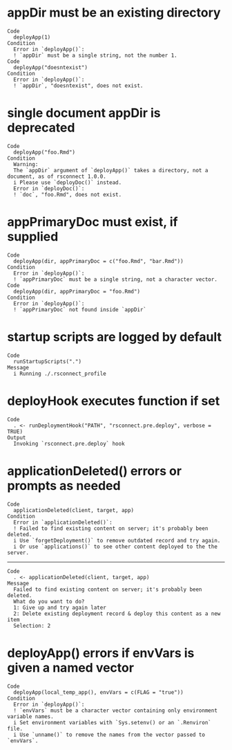 # appDir must be an existing directory

    Code
      deployApp(1)
    Condition
      Error in `deployApp()`:
      ! `appDir` must be a single string, not the number 1.
    Code
      deployApp("doesntexist")
    Condition
      Error in `deployApp()`:
      ! `appDir`, "doesntexist", does not exist.

# single document appDir is deprecated

    Code
      deployApp("foo.Rmd")
    Condition
      Warning:
      The `appDir` argument of `deployApp()` takes a directory, not a document, as of rsconnect 1.0.0.
      i Please use `deployDoc()` instead.
      Error in `deployDoc()`:
      ! `doc`, "foo.Rmd", does not exist.

# appPrimaryDoc must exist, if supplied

    Code
      deployApp(dir, appPrimaryDoc = c("foo.Rmd", "bar.Rmd"))
    Condition
      Error in `deployApp()`:
      ! `appPrimaryDoc` must be a single string, not a character vector.
    Code
      deployApp(dir, appPrimaryDoc = "foo.Rmd")
    Condition
      Error in `deployApp()`:
      ! `appPrimaryDoc` not found inside `appDir`

# startup scripts are logged by default

    Code
      runStartupScripts(".")
    Message
      i Running ./.rsconnect_profile

# deployHook executes function if set

    Code
      . <- runDeploymentHook("PATH", "rsconnect.pre.deploy", verbose = TRUE)
    Output
      Invoking `rsconnect.pre.deploy` hook

# applicationDeleted() errors or prompts as needed

    Code
      applicationDeleted(client, target, app)
    Condition
      Error in `applicationDeleted()`:
      ! Failed to find existing content on server; it's probably been deleted.
      i Use `forgetDeployment()` to remove outdated record and try again.
      i Or use `applications()` to see other content deployed to the the server.

---

    Code
      . <- applicationDeleted(client, target, app)
    Message
      Failed to find existing content on server; it's probably been deleted.
      What do you want to do?
      1: Give up and try again later
      2: Delete existing deployment record & deploy this content as a new item
      Selection: 2

# deployApp() errors if envVars is given a named vector

    Code
      deployApp(local_temp_app(), envVars = c(FLAG = "true"))
    Condition
      Error in `deployApp()`:
      ! `envVars` must be a character vector containing only environment variable names.
      i Set environment variables with `Sys.setenv() or an `.Renviron` file.
      i Use `unname()` to remove the names from the vector passed to `envVars`.

